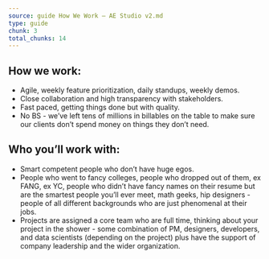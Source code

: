 ```yaml
---
source: guide How We Work – AE Studio v2.md
type: guide
chunk: 3
total_chunks: 14
---
```


## How we work:

* Agile, weekly feature prioritization, daily standups, weekly demos. 
* Close collaboration and high transparency with stakeholders. 
* Fast paced, getting things done but with quality. 
* No BS - we’ve left tens of millions in billables on the table to make sure our clients don’t spend money on things they don’t need. 

## Who you’ll work with:

* Smart competent people who don’t have huge egos. 
* People who went to fancy colleges, people who dropped out of them, ex FANG, ex YC, people who didn’t have fancy names on their resume but are the smartest people you’ll ever meet, math geeks, hip designers - people of all different backgrounds who are just phenomenal at their jobs. 
* Projects are assigned a core team who are full time, thinking about your project in the shower - some combination of PM, designers, developers, and data scientists (depending on the project) plus have the support of company leadership and the wider organization.